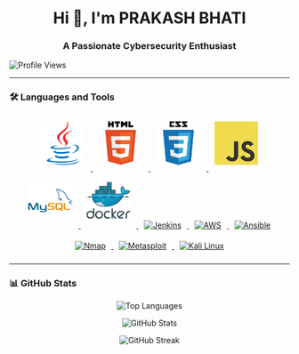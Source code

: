 <h1 align="center">Hi 👋, I'm PRAKASH BHATI</h1>
<h3 align="center">A Passionate Cybersecurity Enthusiast</h3>

<p align="left">
  <img src="https://komarev.com/ghpvc/?username=prakashbhati086&label=Profile%20views&color=0e75b6&style=flat" alt="Profile Views" />
</p>

---

### 🛠️ **Languages and Tools**

<div align="center">
  <a href="https://www.java.com" target="_blank" rel="noreferrer">
    <img src="https://raw.githubusercontent.com/devicons/devicon/master/icons/java/java-original.svg" alt="Java" width="80" height="80" style="margin: 10px;"/>
  </a>
  <a href="https://www.w3.org/html/" target="_blank" rel="noreferrer">
    <img src="https://raw.githubusercontent.com/devicons/devicon/master/icons/html5/html5-original-wordmark.svg" alt="HTML5" width="80" height="80" style="margin: 10px;"/>
  </a>
  <a href="https://www.w3schools.com/css/" target="_blank" rel="noreferrer">
    <img src="https://raw.githubusercontent.com/devicons/devicon/master/icons/css3/css3-original-wordmark.svg" alt="CSS3" width="80" height="80" style="margin: 10px;"/>
  </a>
  <a href="https://developer.mozilla.org/en-US/docs/Web/JavaScript" target="_blank" rel="noreferrer">
    <img src="https://raw.githubusercontent.com/devicons/devicon/master/icons/javascript/javascript-original.svg" alt="JavaScript" width="80" height="80" style="margin: 10px;"/>
  </a>
  <a href="https://www.mysql.com/" target="_blank" rel="noreferrer">
    <img src="https://raw.githubusercontent.com/devicons/devicon/master/icons/mysql/mysql-original-wordmark.svg" alt="MySQL" width="80" height="80" style="margin: 10px;"/>
  </a>
  <a href="https://www.docker.com/" target="_blank" rel="noreferrer">
    <img src="https://raw.githubusercontent.com/devicons/devicon/master/icons/docker/docker-original-wordmark.svg" alt="Docker" width="80" height="80" style="margin: 10px;"/>
  </a>
  <a href="https://www.jenkins.io/" target="_blank" rel="noreferrer">
    <img src="https://www.vectorlogo.zone/logos/jenkins/jenkins-icon.svg" alt="Jenkins" width="80" height="80" style="margin: 10px;"/>
  </a>
  <a href="https://aws.amazon.com/" target="_blank" rel="noreferrer">
    <img src="https://www.vectorlogo.zone/logos/amazon_aws/amazon_aws-icon.svg" alt="AWS" width="80" height="80" style="margin: 10px;"/>
  </a>
  <a href="https://www.ansible.com/" target="_blank" rel="noreferrer">
    <img src="https://www.vectorlogo.zone/logos/ansible/ansible-icon.svg" alt="Ansible" width="80" height="80" style="margin: 10px;"/>
  </a>

  <!-- Cybersecurity Tools with text-based CSS logos -->
  <a href="https://nmap.org/" target="_blank" rel="noreferrer">
    <img src="https://www.kali.org/tools/nmap/images/nmap-logo.svg" alt="Nmap" width="80" height="80" style="margin: 10px;"/>
  </a>
  <a href="https://www.metasploit.com/" target="_blank" rel="noreferrer">
    <img src="https://img.icons8.com/?size=100&id=PW0ChfedZvTh&format=png&color=000000" alt="Metasploit" width="80" height="80" style="margin: 10px;"/>
  </a>

  <!-- Kali Linux - Adding logo from the provided URL -->
  <a href="https://www.kali.org/" target="_blank" rel="noreferrer">
    <img src="https://cdn.worldvectorlogo.com/logos/kali-1.svg" alt="Kali Linux" width="80" height="80" style="margin: 10px;"/>
  </a>

 
</div>

---

### 📊 **GitHub Stats**

<p align="center">
  <img src="https://github-readme-stats.vercel.app/api/top-langs?username=prakashbhati086&show_icons=true&locale=en&layout=compact" alt="Top Languages" />
</p>

<p align="center">
  <img src="https://github-readme-stats.vercel.app/api?username=prakashbhati086&show_icons=true&locale=en" alt="GitHub Stats" />
</p>

<p align="center">
  <img src="https://github-readme-streak-stats.herokuapp.com/?user=prakashbhati086&" alt="GitHub Streak" />
</p>
